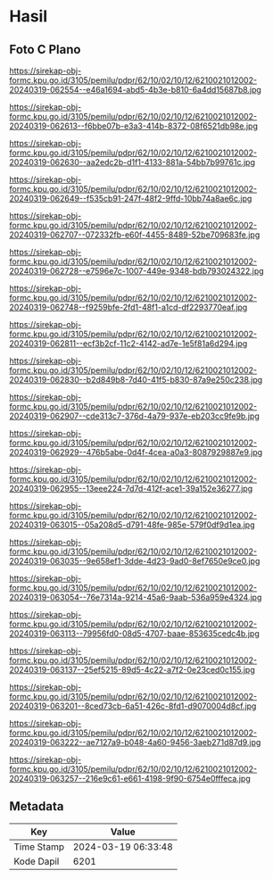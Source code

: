 # Hasil

## Foto C Plano

https://sirekap-obj-formc.kpu.go.id/3105/pemilu/pdpr/62/10/02/10/12/6210021012002-20240319-062554--e46a1694-abd5-4b3e-b810-6a4dd15687b8.jpg

https://sirekap-obj-formc.kpu.go.id/3105/pemilu/pdpr/62/10/02/10/12/6210021012002-20240319-062613--f6bbe07b-e3a3-414b-8372-08f6521db98e.jpg

https://sirekap-obj-formc.kpu.go.id/3105/pemilu/pdpr/62/10/02/10/12/6210021012002-20240319-062630--aa2edc2b-d1f1-4133-881a-54bb7b99761c.jpg

https://sirekap-obj-formc.kpu.go.id/3105/pemilu/pdpr/62/10/02/10/12/6210021012002-20240319-062649--f535cb91-247f-48f2-9ffd-10bb74a8ae6c.jpg

https://sirekap-obj-formc.kpu.go.id/3105/pemilu/pdpr/62/10/02/10/12/6210021012002-20240319-062707--072332fb-e60f-4455-8489-52be709683fe.jpg

https://sirekap-obj-formc.kpu.go.id/3105/pemilu/pdpr/62/10/02/10/12/6210021012002-20240319-062728--e7596e7c-1007-449e-9348-bdb793024322.jpg

https://sirekap-obj-formc.kpu.go.id/3105/pemilu/pdpr/62/10/02/10/12/6210021012002-20240319-062748--f9259bfe-2fd1-48f1-a1cd-df2293770eaf.jpg

https://sirekap-obj-formc.kpu.go.id/3105/pemilu/pdpr/62/10/02/10/12/6210021012002-20240319-062811--ecf3b2cf-11c2-4142-ad7e-1e5f81a6d294.jpg

https://sirekap-obj-formc.kpu.go.id/3105/pemilu/pdpr/62/10/02/10/12/6210021012002-20240319-062830--b2d849b8-7d40-41f5-b830-87a9e250c238.jpg

https://sirekap-obj-formc.kpu.go.id/3105/pemilu/pdpr/62/10/02/10/12/6210021012002-20240319-062907--cde313c7-376d-4a79-937e-eb203cc9fe9b.jpg

https://sirekap-obj-formc.kpu.go.id/3105/pemilu/pdpr/62/10/02/10/12/6210021012002-20240319-062929--476b5abe-0d4f-4cea-a0a3-8087929887e9.jpg

https://sirekap-obj-formc.kpu.go.id/3105/pemilu/pdpr/62/10/02/10/12/6210021012002-20240319-062955--13eee224-7d7d-412f-ace1-39a152e36277.jpg

https://sirekap-obj-formc.kpu.go.id/3105/pemilu/pdpr/62/10/02/10/12/6210021012002-20240319-063015--05a208d5-d791-48fe-985e-579f0df9d1ea.jpg

https://sirekap-obj-formc.kpu.go.id/3105/pemilu/pdpr/62/10/02/10/12/6210021012002-20240319-063035--9e658ef1-3dde-4d23-9ad0-8ef7650e9ce0.jpg

https://sirekap-obj-formc.kpu.go.id/3105/pemilu/pdpr/62/10/02/10/12/6210021012002-20240319-063054--76e7314a-9214-45a6-9aab-536a959e4324.jpg

https://sirekap-obj-formc.kpu.go.id/3105/pemilu/pdpr/62/10/02/10/12/6210021012002-20240319-063113--79956fd0-08d5-4707-baae-853635cedc4b.jpg

https://sirekap-obj-formc.kpu.go.id/3105/pemilu/pdpr/62/10/02/10/12/6210021012002-20240319-063137--25ef5215-89d5-4c22-a7f2-0e23ced0c155.jpg

https://sirekap-obj-formc.kpu.go.id/3105/pemilu/pdpr/62/10/02/10/12/6210021012002-20240319-063201--8ced73cb-6a51-426c-8fd1-d9070004d8cf.jpg

https://sirekap-obj-formc.kpu.go.id/3105/pemilu/pdpr/62/10/02/10/12/6210021012002-20240319-063222--ae7127a9-b048-4a60-9456-3aeb271d87d9.jpg

https://sirekap-obj-formc.kpu.go.id/3105/pemilu/pdpr/62/10/02/10/12/6210021012002-20240319-063257--216e9c61-e661-4198-9f90-6754e0fffeca.jpg


## Metadata

| Key        | Value               |
| ---------- | ------------------- |
| Time Stamp | 2024-03-19 06:33:48 |
| Kode Dapil | 6201                |



